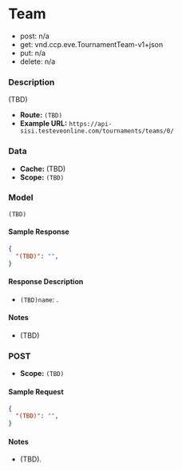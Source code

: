 # Team 

* post: n/a  
* get: vnd.ccp.eve.TournamentTeam-v1+json  
* put: n/a  
* delete: n/a  

### Description
(TBD)


- **Route:** `(TBD)`
- **Example URL:** `https://api-sisi.testeveonline.com/tournaments/teams/0/`

### Data

- **Cache:** (TBD)
- **Scope:** `(TBD)`

### Model
```
(TBD)
```

#### Sample Response

```json
{
  "(TBD)": "",
}
```

#### Response Description

- `(TBD)name`: .

#### Notes

- (TBD)

### POST

- **Scope:** `(TBD)`

#### Sample Request

```json
{
  "(TBD)": "",
}
```

#### Notes

- (TBD).



